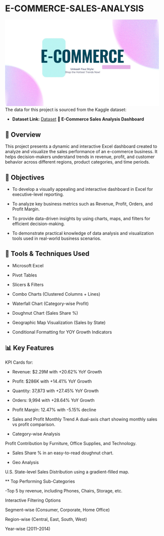 # E-COMMERCE-SALES-ANALYSIS
![](https://github.com/shamilshamuh/E-COMMERCE-SALES-ANALYSIS/blob/main/E%20COMMERCE%20RAW%20.PNG)
The data for this project is sourced from the Kaggle dataset:

- **Dataset Link:** [Dataset](https://github.com/shamilshamuh/E-COMMERCE-SALES-ANALYSIS/blob/main/Ecommerce%20Sales%20Analysis.xlsx%20-%20Data.csv)
**🛒 E-Commerce Sales Analysis Dashboard**
## 📌 Overview
This project presents a dynamic and interactive Excel dashboard created to analyze and visualize the sales performance of an e-commerce business. It helps decision-makers understand trends in revenue, profit, and customer behavior across different regions, product categories, and time periods.

## 🎯 Objectives
- To develop a visually appealing and interactive dashboard in Excel for executive-level reporting.

- To analyze key business metrics such as Revenue, Profit, Orders, and Profit Margin.

- To provide data-driven insights by using charts, maps, and filters for efficient decision-making.

- To demonstrate practical knowledge of data analysis and visualization tools used in real-world business scenarios.

## 🔧 Tools & Techniques Used
- Microsoft Excel

- Pivot Tables

- Slicers & Filters

- Combo Charts (Clustered Columns + Lines)

- Waterfall Chart (Category-wise Profit)

- Doughnut Chart (Sales Share %)

- Geographic Map Visualization (Sales by State)

- Conditional Formatting for YOY Growth Indicators

## 📊 Key Features
KPI Cards for:

- Revenue: $2.29M with +20.62% YoY Growth

- Profit: $286K with +14.41% YoY Growth

- Quantity: 37,873 with +27.45% YoY Growth

- Orders: 9,994 with +28.64% YoY Growth

- Profit Margin: 12.47% with -5.15% decline

- Sales and Profit Monthly Trend
A dual-axis chart showing monthly sales vs profit comparison.

- Category-wise Analysis

Profit Contribution by Furniture, Office Supplies, and Technology.

- Sales Share % in an easy-to-read doughnut chart.

- Geo Analysis

U.S. State-level Sales Distribution using a gradient-filled map.

** Top Performing Sub-Categories

-Top 5 by revenue, including Phones, Chairs, Storage, etc.

Interactive Filtering Options

Segment-wise (Consumer, Corporate, Home Office)

Region-wise (Central, East, South, West)

Year-wise (2011–2014)
